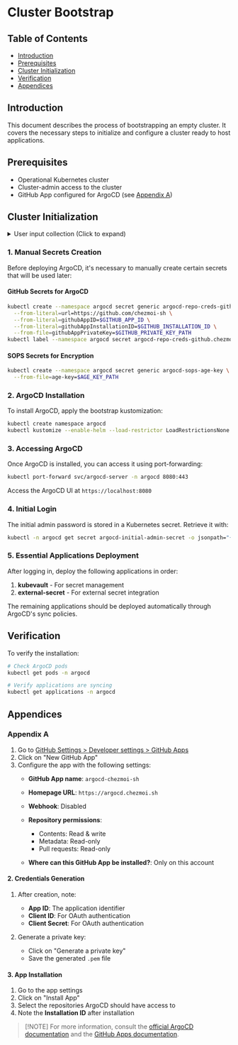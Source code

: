 # Cluster Bootstrap

## Table of Contents

* [Introduction](#introduction)
* [Prerequisites](#prerequisites)
* [Cluster Initialization](#cluster-initialization)
* [Verification](#verification)
* [Appendices](#appendices)

## Introduction

This document describes the process of bootstrapping an empty cluster. It covers the necessary steps to initialize and configure a cluster ready to host applications.

## Prerequisites

* Operational Kubernetes cluster
* Cluster-admin access to the cluster
* GitHub App configured for ArgoCD (see [Appendix A](#appendix-a))

## Cluster Initialization

<!-- trunk-ignore-begin(markdownlint/MD033) -->

<details>
<summary>User input collection (Click to expand)</summary>

This part is used to collect the necessary information when running the bootstrap script
with the `runme` tool.

```sh {"category":"argocd/bootstrap","interpreter":"bash","name":"Collect User Input"}
export GITHUB_APP_ID=1234567890
export GITHUB_INSTALLATION_ID=1234567890
export GITHUB_PRIVATE_KEY_PATH=/path/to/github/app/private/key.pem
export AGE_KEY_PATH=/path/to/age/key.age

# Check if GITHUB_PRIVATE_KEY_PATH exists
if [ ! -f "$GITHUB_PRIVATE_KEY_PATH" ]; then
  echo "Error: GitHub private key file not found at $GITHUB_PRIVATE_KEY_PATH"
  exit 1
fi

# Check if AGE_KEY_PATH exists
if [ ! -f "$AGE_KEY_PATH" ]; then
  echo "Error: Age key file not found at $AGE_KEY_PATH"
  exit 1
fi
```

In order to verify the variables, we display them in the terminal for validation.

```sh {"category":"argocd/bootstrap","interactive":"true","interpreter":"bash","name":"Verify Variables"}
echo "Collected variables:"
echo "  GitHub App ID: $GITHUB_APP_ID"
echo "  GitHub Installation ID: $GITHUB_INSTALLATION_ID"
echo "  GitHub Private Key Path: $GITHUB_PRIVATE_KEY_PATH"
echo "  AGE Key Path: $AGE_KEY_PATH"
```

</details>
<!-- trunk-ignore-end(markdownlint/MD033) -->

### 1. Manual Secrets Creation

Before deploying ArgoCD, it's necessary to manually create certain secrets that will be used later:

#### GitHub Secrets for ArgoCD

```bash {"category":"argocd/bootstrap","interactive":"true","interpreter":"bash","name":"Create GitHub Secrets"}
kubectl create --namespace argocd secret generic argocd-repo-creds-github.chezmoi-sh \
  --from-literal=url=https://github.com/chezmoi-sh \
  --from-literal=githubAppID=$GITHUB_APP_ID \
  --from-literal=githubAppInstallationID=$GITHUB_INSTALLATION_ID \
  --from-file=githubAppPrivateKey=$GITHUB_PRIVATE_KEY_PATH
kubectl label --namespace argocd secret argocd-repo-creds-github.chezmoi-sh argocd.argoproj.io/secret-type=repo-creds
```

#### SOPS Secrets for Encryption

```bash {"category":"argocd/bootstrap","interactive":"true","interpreter":"bash","name":"Create SOPS Secrets"}
kubectl create --namespace argocd secret generic argocd-sops-age-key \
  --from-file=age-key=$AGE_KEY_PATH
```

### 2. ArgoCD Installation

To install ArgoCD, apply the bootstrap kustomization:

```bash {"category":"argocd/bootstrap","interactive":"true","interpreter":"bash","name":"Install ArgoCD"}
kubectl create namespace argocd
kubectl kustomize --enable-helm --load-restrictor LoadRestrictionsNone projects/nx/docs/scripts/bootstrap-argocd/ | kubectl apply --namespace argocd --server-side -f -
```

### 3. Accessing ArgoCD

Once ArgoCD is installed, you can access it using port-forwarding:

```bash {"category":"argocd/bootstrap","interpreter":"bash","name":"Access ArgoCD"}
kubectl port-forward svc/argocd-server -n argocd 8080:443
```

Access the ArgoCD UI at `https://localhost:8080`

### 4. Initial Login

The initial admin password is stored in a Kubernetes secret. Retrieve it with:

```bash {"category":"argocd/bootstrap","interpreter":"bash","name":"Get Initial Admin Password"}
kubectl -n argocd get secret argocd-initial-admin-secret -o jsonpath="{.data.password}" | base64 -d
```

### 5. Essential Applications Deployment

After logging in, deploy the following applications in order:

1. **kubevault** - For secret management
2. **external-secret** - For external secret integration

The remaining applications should be deployed automatically through ArgoCD's sync policies.

## Verification

To verify the installation:

```bash {"category":"argocd/bootstrap","interpreter":"bash","name":"Verify ArgoCD Installation"}
# Check ArgoCD pods
kubectl get pods -n argocd

# Verify applications are syncing
kubectl get applications -n argocd
```

## Appendices

### Appendix A

1. Go to [GitHub Settings > Developer settings > GitHub Apps](https://github.com/settings/apps)
2. Click on "New GitHub App"
3. Configure the app with the following settings:
   * **GitHub App name**: `argocd-chezmoi-sh`

   * **Homepage URL**: `https://argocd.chezmoi.sh`

   * **Webhook**: Disabled

   * **Repository permissions**:
     * Contents: Read & write
     * Metadata: Read-only
     * Pull requests: Read-only

   * **Where can this GitHub App be installed?**: Only on this account

#### 2. Credentials Generation

1. After creation, note:

   * **App ID**: The application identifier
   * **Client ID**: For OAuth authentication
   * **Client Secret**: For OAuth authentication

2. Generate a private key:

   * Click on "Generate a private key"
   * Save the generated `.pem` file

#### 3. App Installation

1. Go to the app settings
2. Click on "Install App"
3. Select the repositories ArgoCD should have access to
4. Note the **Installation ID** after installation

> \[!NOTE]
> For more information, consult the [official ArgoCD documentation](https://argo-cd.readthedocs.io/en/stable/user-guide/private-repositories/#github-app-credential) and the [GitHub Apps documentation](https://docs.github.com/en/apps/creating-github-apps/about-creating-github-apps/about-creating-github-apps#about-github-apps).
